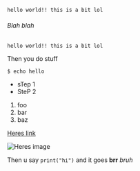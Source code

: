 ```
hello world!! this is a bit lol
```

###### Blah blah

```
hello world!! this is a bit lol
```

Then you do stuff

    $ echo hello

- sTep 1
- SteP 2

1. foo
2. bar
3. baz

[Heres link](https://example.com/)

![Heres image](https://example.com/)

Then u say `print("hi")` and it goes **brr** *bruh*
